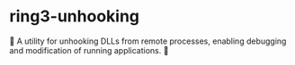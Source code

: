 # ring3-unhooking
💎 A utility for unhooking DLLs from remote processes, enabling debugging and modification of running applications. 💎
